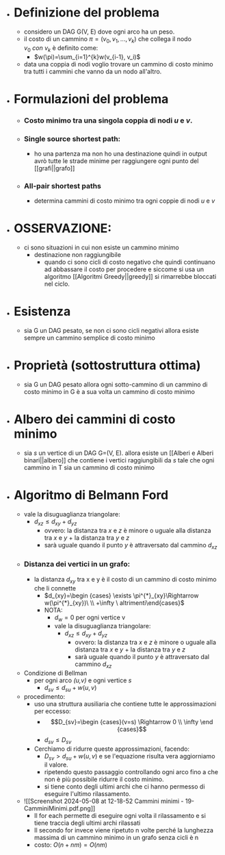 - # Definizione del problema
	- considero un DAG G(V, E) dove ogni arco ha un peso.
	- il costo di un cammino $\pi=(v_{0},v_{1},...,v_k)$ che collega il nodo $v_{0} \ con\  v_k$ è definito come:
		- $w(\pi)=\sum_{i=1}^{k}w(v_{i-1}, v_i)$
	- data una coppia di nodi voglio trovare un cammino di costo minimo tra tutti i cammini che vanno da un nodo all'altro.
- # Formulazioni del problema
	- ### Costo minimo tra una singola coppia di nodi _u_ e _v_.
	- ### Single source shortest path: 
		- ho una partenza ma non ho una destinazione quindi in output avrò tutte le strade minime per raggiungere ogni punto del [[grafi||grafo]]
	- ### All-pair shortest paths
		- determina cammini di costo minimo tra ogni coppie di nodi _u_ e _v_
- # OSSERVAZIONE:
	- ci sono situazioni in cui non esiste un cammino minimo
		- destinazione non raggiungibile
			- quando ci sono cicli di costo negativo che quindi continuano ad abbassare il costo per procedere e siccome si usa un algoritmo [[Algoritmi Greedy||greedy]] si rimarrebbe bloccati nel ciclo. 
- # Esistenza
	- sia G un DAG pesato, se non ci sono cicli negativi allora esiste sempre un cammino semplice di costo minimo 
- # Proprietà (sottostruttura ottima)
	- sia G un DAG pesato allora ogni sotto-cammino di un cammino di costo minimo in G è a sua volta un cammino di costo minimo
- # Albero dei cammini di costo minimo
	- sia _s_ un vertice di un DAG G=(V, E). allora esiste un [[Alberi e Alberi binari||albero]] che contiene i vertici raggiungibili da _s_ tale che ogni cammino in T sia un cammino di costo minimo
- # Algoritmo di Belmann Ford
	- vale la disuguaglianza triangolare:
		- $d_{xz}\leq d_{xy}+d_{yz}$ 
			- ovvero: la distanza tra _x_ e _z_ è minore o uguale alla distanza tra _x_ e _y_ + la distanza tra _y_ e _z_ 
			- sarà uguale quando il punto _y_ è attraversato dal cammino $d_{xz}$ 
	- ### Distanza dei vertici in un grafo:
		- la distanza $d_{xy}$ tra x e y è il costo di un cammino di costo minimo che li connette
			- $d_{xy}=\begin {cases} \exists \pi^{*}_{xy}\Rightarrow  w(\pi^{*}_{xy})\ \\ +\infty \ altrimenti\end{cases}$ 
			- NOTA: 
				- $d_w=0$ per ogni vertice v
				- vale la disuguaglianza triangolare:
					- $d_{xz}\leq d_{xy}+d_{yz}$ 
						- ovvero: la distanza tra _x_ e _z_ è minore o uguale alla distanza tra _x_ e _y_ + la distanza tra _y_ e _z_ 
						- sarà uguale quando il punto _y_ è attraversato dal cammino $d_{xz}$ 
	- Condizione di Bellman
		- per ogni arco _(u,v)_ e ogni vertice _s_
			- $d_{sv}\leq d_{su}+w(u,v)$
	- procedimento:
		- uso una struttura ausiliaria che contiene tutte le approssimazioni per eccesso:
			- $$D_{sv}=\begin {cases}(v=s) \Rightarrow 0 \\ \infty \end {cases}$$
			- $d_{sv}\leq D_{sv}$ 
		- Cerchiamo di ridurre queste approssimazioni, facendo:
			- $D_{sv}> d_{su}+w(u,v)$  e se l'equazione risulta vera aggiorniamo il valore. 
			- ripetendo questo passaggio controllando ogni arco fino a che non è più possibile ridurre il costo minimo. 
			- si tiene conto degli ultimi archi che ci hanno permesso di eseguire l'ultimo rilassamento.
	- ![[Screenshot 2024-05-08 at 12-18-52 Cammini minimi - 19-CamminiMinimi.pdf.png]]
		- Il for each permette di eseguire ogni volta il rilassamento e si tiene traccia degli ultimi archi rilassati
		- Il secondo for invece viene ripetuto n volte perché la lunghezza massima di un cammino minimo in un grafo senza cicli è n
		- costo: $O(n+nm)=O(nm)$ 